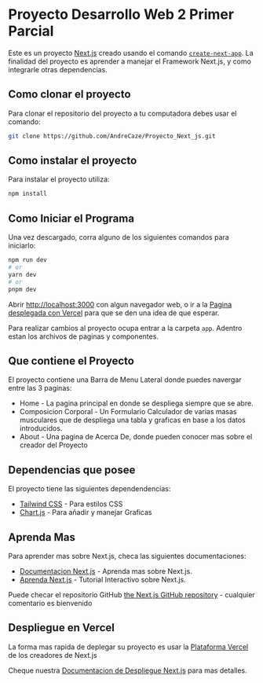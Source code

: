 # Proyecto Desarrollo Web 2 Primer Parcial

Este es un proyecto [Next.js](https://nextjs.org/) creado usando el comando [`create-next-app`](https://github.com/vercel/next.js/tree/canary/packages/create-next-app).
La finalidad del proyecto es aprender a manejar el Framework Next.js, y como integrarle otras dependencias.

## Como clonar el proyecto

Para clonar el repositorio del proyecto a tu computadora debes usar el comando:

```bash or cmd
git clone https://github.com/AndreCaze/Proyecto_Next_js.git
```

## Como instalar el proyecto

Para instalar el proyecto utiliza:

```bash or cmd
npm install
```

## Como Iniciar el Programa

Una vez descargado, corra alguno de los siguientes comandos para iniciarlo:

```bash
npm run dev
# or
yarn dev
# or
pnpm dev
```

Abrir [http://localhost:3000](http://localhost:3000) con algun navegador web, o ir a la [Pagina desplegada con Vercel](https://proyecto-next-js-bay.vercel.app/) para que se den una idea de que esperar.

Para realizar cambios al proyecto ocupa entrar a la carpeta `app`. Adentro estan los archivos de paginas y componentes.

## Que contiene el Proyecto

El proyecto contiene una Barra de Menu Lateral donde puedes navergar entre las 3 paginas:

- Home - La pagina principal en donde se despliega siempre que se abre.
- Composicion Corporal - Un Formulario Calculador de varias masas musculares que de despliega una tabla y graficas en base a los datos introducidos.
- About - Una pagina de Acerca De, donde pueden conocer mas sobre el creador del Proyecto

## Dependencias que posee

El proyecto tiene las siguientes dependendencias:

- [Tailwind CSS](https://tailwindcss.com/) - Para estilos CSS
- [Chart.js](https://www.chartjs.org/) - Para añadir y manejar Graficas

## Aprenda Mas

Para aprender mas sobre Next.js, checa las siguientes documentaciones:

- [Documentacion Next.js](https://nextjs.org/docs) - Aprenda mas sobre Next.js.
- [Aprenda Next.js](https://nextjs.org/learn) - Tutorial Interactivo sobre Next.js.

Puede checar el repositorio GitHub [the Next.js GitHub repository](https://github.com/vercel/next.js/) - cualquier comentario es bienvenido

## Despliegue en Vercel

La forma mas rapida de deplegar su proyecto es usar la [Plataforma Vercel](https://vercel.com/new?utm_medium=default-template&filter=next.js&utm_source=create-next-app&utm_campaign=create-next-app-readme) de los creadores de Next.js

Cheque nuestra [Documentacion de Despliegue Next.js](https://nextjs.org/docs/deployment) para mas detalles.
